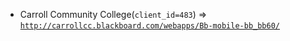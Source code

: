  - Carroll Community College(`client_id=483`) => [`http://carrollcc.blackboard.com/webapps/Bb-mobile-bb_bb60/`](http://carrollcc.blackboard.com/webapps/Bb-mobile-bb_bb60/)
